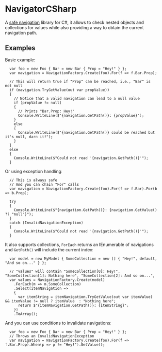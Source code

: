 # NavigatorCSharp

A [safe navigation](https://en.wikipedia.org/wiki/Safe_navigation_operator) library for C#,
it allows to check nested objects and collections for values while also providing a way to
obtain the current navigation path.

## Examples

Basic example:
```
  var foo = new Foo { Bar = new Bar { Prop = "Hey!" } };
  var navigation = NavigationFactory.Create(foo).For(f => f.Bar.Prop);
  
  // This will return true if "Prop" can be reached, i.e., "Bar" is not null
  if (navigation.TryGetValue(out var propValue))
  {
    // Notice that a valid navigation can lead to a null value
    if (propValue != null)
    {
      // Prints "Bar.Prop: Hey!"
      Console.WriteLine($"{navigation.GetPath()}: {propValue}");
    }
    else
    {
      Console.WriteLine($"{navigation.GetPath()} could be reached but it's null, darn it!");
    }
  }
  else
  {
    Console.WriteLine($"Could not read '{navigation.GetPath()}'");
  }
```

Or using exception handling:
```
  // This is always safe
  // And you can chain "For" calls
  var navigation = NavigationFactory.Create(foo).For(f => f.Bar).For(b => b.Prop);
  
  try
  {
    Console.WriteLine($"{navigation.GetPath()}: {navigation.GetValue() ?? "null"}");
  }
  catch (InvalidNavigationException)
  {
    Console.WriteLine($"Could not read '{navigation.GetPath()}'");
  }
```

It also supports collections, `ForEach` returns an IEnumerable of navigations and `GetPath()` will include the current index:
```
  var model = new MyModel { SomeCollection = new [] { "Hey!", default, "And so on..." } };
  
  // "values" will contain "SomeCollection[0]: Hey!", "SomeCollection[1]: Nothing here", "SomeCollection[2]: And so on...", 
  var values = NavigationFactory.Create(model)
    .ForEach(m => m.SomeCollection)
    .Select(itemNavigation =>
    {
      var itemString = itemNavigation.TryGetValue(out var itemValue) && itemValue != null ? itemValue  : "Nothing here";
      return $"{itemNavigation.GetPath()}: {itemString}";
    })
    .ToArray();
```

And you can use conditions to invalidate navigations:
```
  var foo = new Foo { Bar = new Bar { Prop = "Hey!" } };
  // Throws an InvalidNavigationException
  var navigation = NavigationFactory.Create(foo).For(f => f.Bar.Prop).When(p => p != "Hey!").GetValue();
```
